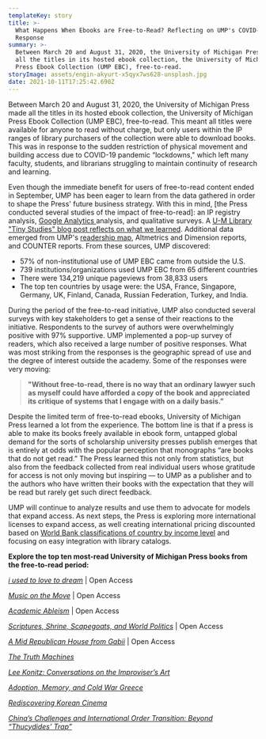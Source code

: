 ```yaml
---
templateKey: story
title: >-
  What Happens When Ebooks are Free-to-Read? Reflecting on UMP's COVID-19
  Response
summary: >-
  Between March 20 and August 31, 2020, the University of Michigan Press made
  all the titles in its hosted ebook collection, the University of Michigan
  Press Ebook Collection (UMP EBC), free-to-read.
storyImage: assets/engin-akyurt-x5qyx7ws628-unsplash.jpg
date: 2021-10-11T17:25:42.690Z
---
```

Between March 20 and August 31, 2020, the University of Michigan Press made all the titles in its hosted ebook collection, the University of Michigan Press Ebook Collection (UMP EBC), free-to-read. This meant all titles were available for anyone to read without charge, but only users within the IP ranges of library purchasers of the collection were able to download books. This was in response to the sudden restriction of physical movement and building access due to COVID-19 pandemic “lockdowns," which left many faculty, students, and librarians struggling to maintain continuity of research and learning. 

Even though the immediate benefit for users of free-to-read content ended in September, UMP has been eager to learn from the data gathered in order to shape the Press' future business strategy. With this in mind, \[the Press conducted several studies of the impact of free-to-read]: an IP registry analysis, [Google Analytics ](https://www.fulcrum.org/michigan/statistics?locale=en#analytics)analysis, and qualitative surveys. A [U-M Library "Tiny Studies" blog post reflects on what we learned](https://apps.lib.umich.edu/blogs/tiny-studies/what-happens-when-ebooks-are-free-read). Additional data emerged from UMP's [readership map](https://www.fulcrum.org/michigan/statistics?locale=en), [](https://www.fulcrum.org/michigan/statistics?locale=en#analytics)Altmetrics and Dimension reports, and COUNTER reports. From these sources, UMP discovered:

* 57% of non-institutional use of UMP EBC came from outside the U.S.
* 739 institutions/organizations used UMP EBC from 65 different countries
* There were 134,219 unique pageviews from 38,833 users
* The top ten countries by usage were: the USA, France, Singapore, Germany, UK, Finland, Canada, Russian Federation, Turkey, and India.

During the period of the free-to-read initiative, UMP also conducted several surveys with key stakeholders to get a sense of their reactions to the initiative. Respondents to the survey of authors were overwhelmingly positive with 97% supportive. UMP  implemented a pop-up survey of readers, which also received a large number of positive responses. What was most striking from the responses is the geographic spread of use and the degree of interest outside the academy. Some of the responses were very moving:

> **"Without free-to-read, there is no way that an ordinary lawyer such as myself could have afforded a copy of the book and appreciated its critique of systems that I engage with on a daily basis."**

Despite the limited term of free-to-read ebooks, University of Michigan Press learned a lot from the experience. The bottom line is that if a press is able to make its books freely available in ebook form, untapped global demand for the sorts of scholarship university presses publish emerges that is entirely at odds with the popular perception that monographs “are books that do not get read.” The Press learned this not only from statistics, but also from the feedback collected from real individual users whose gratitude for access is not only moving but inspiring — to UMP as a publisher and to the authors who have written their books with the expectation that they will be read but rarely get such direct feedback. 

UMP will continue to analyze results and use them to advocate for models that expand access. As next steps, the Press is exploring more international licenses to expand access, as well creating international pricing discounted based on [World Bank classifications of country by income level](https://blogs.worldbank.org/opendata/new-world-bank-country-classifications-income-level-2020-2021) and focusing on easy integration with library catalogs.

**Explore the top ten most-read University of Michigan Press books from the free-to-read period:** 

*[i used to love to dream](https://doi.org/10.3998/mpub.11738372)* | Open Access

*[Music on the Move](https://doi.org/10.3998/mpub.9853855)*[](https://doi.org/10.3998/mpub.9708722) | Open Access

*[Academic Ableism](https://doi.org/10.3998/mpub.9708722)* | Open Access

*[Scriptures, Shrine, Scapegoats, and World Politics](https://doi.org/10.3998/mpub.11353856)* | Open Access

*[A Mid Republican House from Gabii](https://doi.org/10.3998/mpub.9231782)* | Open Access

*[The Truth Machines](https://doi.org/10.3998/mpub.9729771)*

*[Lee Konitz: Conversations on the Improviser’s Art](https://doi.org/10.3998/mpub.130264)*

*[Adoption, Memory, and Cold War Greece](https://doi.org/10.3998/mpub.11333937)*

*[Rediscovering Korean Cinema](https://doi.org/10.3998/mpub.10027126)*

*[China’s Challenges and International Order Transition: Beyond “Thucydides’ Trap”](https://doi.org/10.3998/mpub.11353648)*